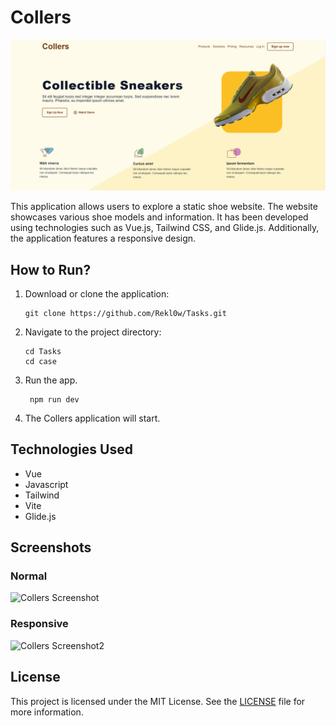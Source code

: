 # Collers 

![Collers Screenshot](./img/home.png)

This application allows users to explore a static shoe website. The website showcases various shoe models and information. It has been developed using technologies such as Vue.js, Tailwind CSS, and Glide.js. Additionally, the application features a responsive design.

## How to Run?

1. Download or clone the application:

    ```
    git clone https://github.com/Rekl0w/Tasks.git
    ```

2. Navigate to the project directory:

    ```
    cd Tasks
    cd case
    ```

3. Run the app.
   ```
    npm run dev
    ```

4. The Collers application will start.

## Technologies Used

- Vue
- Javascript
- Tailwind
- Vite
- Glide.js

## Screenshots

### Normal
![Collers Screenshot](./img/normal.png)

### Responsive
![Collers Screenshot2](./img/responsive.png)

## License

This project is licensed under the MIT License. See the [LICENSE](LICENSE) file for more information.
